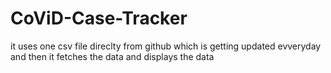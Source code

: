 # CoViD-Case-Tracker
it uses one csv file direclty from github which is getting updated evveryday and then it fetches the data and displays the data 
